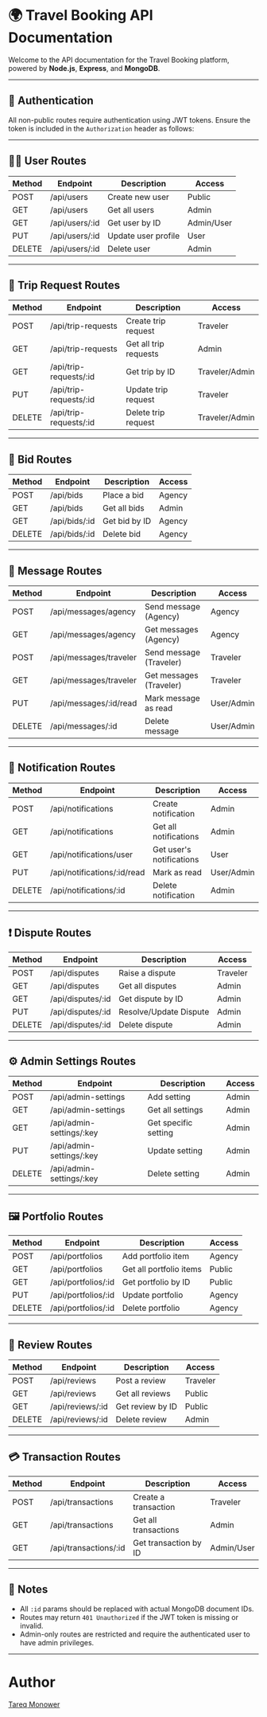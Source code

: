 <!-- @format -->

# 🌍 Travel Booking API Documentation

Welcome to the API documentation for the Travel Booking platform, powered by **Node.js**, **Express**, and **MongoDB**.

---

## 🔐 Authentication

All non-public routes require authentication using JWT tokens. Ensure the token is included in the `Authorization` header as follows:

---

## 🧑‍💼 User Routes

| Method | Endpoint       | Description         | Access     |
| ------ | -------------- | ------------------- | ---------- |
| POST   | /api/users     | Create new user     | Public     |
| GET    | /api/users     | Get all users       | Admin      |
| GET    | /api/users/:id | Get user by ID      | Admin/User |
| PUT    | /api/users/:id | Update user profile | User       |
| DELETE | /api/users/:id | Delete user         | Admin      |

---

## 📩 Trip Request Routes

| Method | Endpoint               | Description           | Access         |
| ------ | ---------------------- | --------------------- | -------------- |
| POST   | /api/trip-requests     | Create trip request   | Traveler       |
| GET    | /api/trip-requests     | Get all trip requests | Admin          |
| GET    | /api/trip-requests/:id | Get trip by ID        | Traveler/Admin |
| PUT    | /api/trip-requests/:id | Update trip request   | Traveler       |
| DELETE | /api/trip-requests/:id | Delete trip request   | Traveler/Admin |

---

## 💼 Bid Routes

| Method | Endpoint      | Description   | Access |
| ------ | ------------- | ------------- | ------ |
| POST   | /api/bids     | Place a bid   | Agency |
| GET    | /api/bids     | Get all bids  | Admin  |
| GET    | /api/bids/:id | Get bid by ID | Agency |
| DELETE | /api/bids/:id | Delete bid    | Agency |

---

## 💬 Message Routes

| Method | Endpoint               | Description             | Access     |
| ------ | ---------------------- | ----------------------- | ---------- |
| POST   | /api/messages/agency   | Send message (Agency)   | Agency     |
| GET    | /api/messages/agency   | Get messages (Agency)   | Agency     |
| POST   | /api/messages/traveler | Send message (Traveler) | Traveler   |
| GET    | /api/messages/traveler | Get messages (Traveler) | Traveler   |
| PUT    | /api/messages/:id/read | Mark message as read    | User/Admin |
| DELETE | /api/messages/:id      | Delete message          | User/Admin |

---

## 🔔 Notification Routes

| Method | Endpoint                    | Description              | Access     |
| ------ | --------------------------- | ------------------------ | ---------- |
| POST   | /api/notifications          | Create notification      | Admin      |
| GET    | /api/notifications          | Get all notifications    | Admin      |
| GET    | /api/notifications/user     | Get user's notifications | User       |
| PUT    | /api/notifications/:id/read | Mark as read             | User/Admin |
| DELETE | /api/notifications/:id      | Delete notification      | Admin      |

---

## ❗ Dispute Routes

| Method | Endpoint          | Description            | Access   |
| ------ | ----------------- | ---------------------- | -------- |
| POST   | /api/disputes     | Raise a dispute        | Traveler |
| GET    | /api/disputes     | Get all disputes       | Admin    |
| GET    | /api/disputes/:id | Get dispute by ID      | Admin    |
| PUT    | /api/disputes/:id | Resolve/Update Dispute | Admin    |
| DELETE | /api/disputes/:id | Delete dispute         | Admin    |

---

## ⚙️ Admin Settings Routes

| Method | Endpoint                 | Description          | Access |
| ------ | ------------------------ | -------------------- | ------ |
| POST   | /api/admin-settings      | Add setting          | Admin  |
| GET    | /api/admin-settings      | Get all settings     | Admin  |
| GET    | /api/admin-settings/:key | Get specific setting | Admin  |
| PUT    | /api/admin-settings/:key | Update setting       | Admin  |
| DELETE | /api/admin-settings/:key | Delete setting       | Admin  |

---

## 🖼️ Portfolio Routes

| Method | Endpoint            | Description             | Access |
| ------ | ------------------- | ----------------------- | ------ |
| POST   | /api/portfolios     | Add portfolio item      | Agency |
| GET    | /api/portfolios     | Get all portfolio items | Public |
| GET    | /api/portfolios/:id | Get portfolio by ID     | Public |
| PUT    | /api/portfolios/:id | Update portfolio        | Agency |
| DELETE | /api/portfolios/:id | Delete portfolio        | Agency |

---

## 🌟 Review Routes

| Method | Endpoint         | Description      | Access   |
| ------ | ---------------- | ---------------- | -------- |
| POST   | /api/reviews     | Post a review    | Traveler |
| GET    | /api/reviews     | Get all reviews  | Public   |
| GET    | /api/reviews/:id | Get review by ID | Public   |
| DELETE | /api/reviews/:id | Delete review    | Admin    |

---

## 💳 Transaction Routes

| Method | Endpoint              | Description           | Access     |
| ------ | --------------------- | --------------------- | ---------- |
| POST   | /api/transactions     | Create a transaction  | Traveler   |
| GET    | /api/transactions     | Get all transactions  | Admin      |
| GET    | /api/transactions/:id | Get transaction by ID | Admin/User |

---

## 📌 Notes

- All `:id` params should be replaced with actual MongoDB document IDs.
- Routes may return `401 Unauthorized` if the JWT token is missing or invalid.
- Admin-only routes are restricted and require the authenticated user to have admin privileges.

---

# Author

[Tareq Monower](https://github.com/tamimhasan19702)
